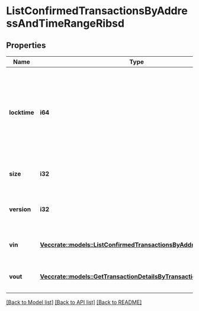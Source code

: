 # ListConfirmedTransactionsByAddressAndTimeRangeRibsd

## Properties

Name | Type | Description | Notes
------------ | ------------- | ------------- | -------------
**locktime** | **i64** | Represents the locktime on the transaction on the specific blockchain, i.e. the blockheight at which the transaction is valid. | 
**size** | **i32** | Represents the total size of this transaction. | 
**version** | **i32** | Represents the transaction's version number. | 
**vin** | [**Vec<crate::models::ListConfirmedTransactionsByAddressRibsdVin>**](ListConfirmedTransactionsByAddressRIBSD_vin.md) | Represents the transaction inputs. | 
**vout** | [**Vec<crate::models::GetTransactionDetailsByTransactionIdribsdVout>**](GetTransactionDetailsByTransactionIDRIBSD_vout.md) | Represents the transaction outputs. | 

[[Back to Model list]](../README.md#documentation-for-models) [[Back to API list]](../README.md#documentation-for-api-endpoints) [[Back to README]](../README.md)


